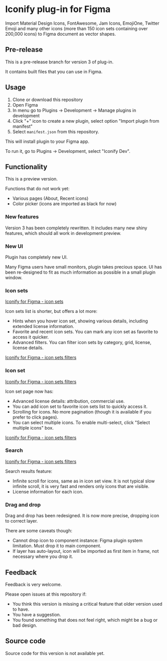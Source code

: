 # Iconify plug-in for Figma

Import Material Design Icons, FontAwesome, Jam Icons, EmojiOne, Twitter Emoji and many other icons (more than 150 icon sets containing over 200,000 icons) to Figma document as vector shapes.

## Pre-release

This is a pre-release branch for version 3 of plug-in.

It contains built files that you can use in Figma.

## Usage

1. Clone or download this repository
2. Open Figma
3. In menu go to Plugins -> Development -> Manage plugins in development
4. Click "+" icon to create a new plugin, select option "Import plugin from manifest"
5. Select `manifest.json` from this repository.

This will install plugin to your Figma app.

To run it, go to Plugins -> Development, select "Iconify Dev".

## Functionality

This is a preview version. 

Functions that do not work yet:
- Various pages (About, Recent icons)
- Color picker (icons are imported as black for now)

### New features

Version 3 has been completely rewritten. It includes many new shiny features, which should all work in development preview.

### New UI

Plugin has completely new UI.

Many Figma users have small monitors, plugin takes precious space. 
UI has been re-designed to fit as much information as possible in a small plugin window.

### Icon sets

[Iconify for Figma - icon sets](https://iconify.github.io/iconify-figma/samples/icon-sets.png)

Icon sets list is shorter, but offers a lot more:
- Hints when you hover icon set, showing various details, including extended license information.
- Favorite and recent icon sets. You can mark any icon set as favorite to access it quicker.
- Advanced filters. You can filter icon sets by category, grid, license, license details.

[Iconify for Figma - icon sets filters](https://iconify.github.io/iconify-figma/samples/filters.png)

### Icon set

[Iconify for Figma - icon sets filters](https://iconify.github.io/iconify-figma/samples/icon-set.png)

Icon set page now has:
- Advanced license details: attribution, commercial use.
- You can add icon set to favorite icon sets list to quickly access it.
- Scrolling for icons. No more pagination (though it is available if you prefer to click pages).
- You can select multiple icons. To enable multi-select, click "Select multiple icons" box.

[Iconify for Figma - icon sets filters](https://iconify.github.io/iconify-figma/samples/multi-select.png)

### Search

[Iconify for Figma - icon sets filters](https://iconify.github.io/iconify-figma/samples/search.png)

Search results feature:
- Infinite scroll for icons, same as in icon set view. It is not typical slow infinite scroll, it is very fast and renders only icons that are visible.
- License information for each icon.

### Drag and drop

Drag and drop has been redesigned. It is now more precise, dropping icon to correct layer.

There are some caveats though:
- Cannot drop icon to component instance: Figma plugin system limitation. Must drop it to main component.
- If layer has auto-layout, icon will be imported as first item in frame, not necessary where you drop it.

## Feedback

Feedback is very welcome.

Please open issues at this repository if:
- You think this version is missing a critical feature that older version used to have.
- You have a suggestion.
- You found something that does not feel right, which might be a bug or bad design.

## Source code

Source code for this version is not available yet.

